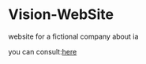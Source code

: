 # Vision-WebSite

website for a fictional company about ia

you can consult:[here](gazeux33.github.io/Vision-WebSite/)
